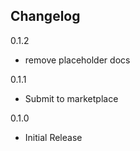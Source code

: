 ## Changelog

0.1.2

- remove placeholder docs

0.1.1

- Submit to marketplace

0.1.0

- Initial Release
